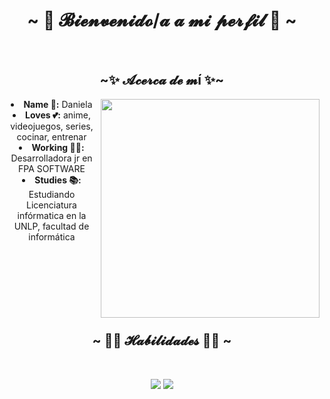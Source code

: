 <body>
  <center>
<h1 align="center">~ 💜 𝓑𝓲𝓮𝓷𝓿𝓮𝓷𝓲𝓭𝓸/𝓪 𝓪 𝓶𝓲 𝓹𝓮𝓻𝓯𝓲𝓵 💜 ~</h1>
<br>
<h2 align="center">  ~✨ 𝓐𝓬𝓮𝓻𝓬𝓪 𝓭𝓮 𝓶í ✨~  </h2>
  <div align="center">
    <img src="https://i.pinimg.com/originals/0b/9f/43/0b9f439f378a91079f60687ba1157978.gif" style="width:350px" align="right">
  </div>
<li>
     <b>Name 👤:</b> Daniela
</li>
<li>
    <b>Loves 💕:</b> anime, videojuegos, series, cocinar, entrenar
</li>
<li>
    <b>Working 👩‍💻:</b> Desarrolladora jr en FPA SOFTWARE
</li>
<li>
    <b>Studies 📚:</b> Estudiando Licenciatura infórmatica en la UNLP, facultad de informática
</li>
<br><br><br>

<br><br><br>
<div>
<h2 align="center">            ~ 👩‍💻 𝓗𝓪𝓫𝓲𝓵𝓲𝓭𝓪𝓭𝓮𝓼 👩‍💻 ~</h2>
 <br>
<p>
  <div align="center">
    <img src="https://github-readme-stats.vercel.app/api/top-langs/?username=Piggypink8&theme=monokai&hide_border=false&include_all_commits=false&count_private=false&layout=compact"/> 
    <img src="https://github-readme-streak-stats.herokuapp.com/?user=Piggypink8&theme=monokai&hide_border=false" /> 
  </div>
  <br>
  <br>
</div>
</center>
</body>

<!-- Proudly created with GPRM ( https://gprm.itsvg.in ) -->
